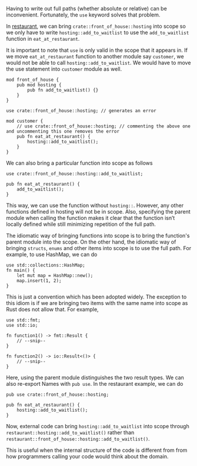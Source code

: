 Having to write out full paths (whether absolute or relative) can be inconvenient. Fortunately, the `use` keyword solves that problem.

In [restaurant](./projects/restaurant/src/lib.rs), we can bring `crate::front_of_house::hosting` into scope so we only have to write `hosting::add_to_waitlist` to use the `add_to_waitlist` function in `eat_at_restaurant`.

It is important to note that `use` is only valid in the scope that it appears in. If we move `eat_at_restaurant` function to another module say `customer`, we would not be able to call `hosting::add_to_waitlist`. We would have to move the use statement into `customer` module as well.

```
mod front_of_house {
    pub mod hosting {
        pub fn add_to_waitlist() {}
    }
}

use crate::front_of_house::hosting; // generates an error

mod customer {
    // use crate::front_of_house::hosting; // commenting the above one and uncommenting this one removes the error
    pub fn eat_at_restaurant() {
        hosting::add_to_waitlist();
    }
}
```

We can also bring a particular function into scope as follows
```
use crate::front_of_house::hosting::add_to_waitlist;

pub fn eat_at_restaurant() {
    add_to_waitlist();
}

```

This way, we can use the function without `hosting::`. However, any other functions defined in hosting will not be in scope. Also, specifying the parent module when calling the function makes it clear that the function isn’t locally defined while still minimizing repetition of the full path. 

The idiomatic way of bringing functions into scope is to bring the function's parent module into the scope. On the other hand, the idiomatic way of bringing `structs`, `enums` and other items into scope is to use the full path. For example, to use HashMap, we can do

```
use std::collections::HashMap;
fn main() {
    let mut map = HashMap::new();
    map.insert(1, 2);
}
```

This is just a convention which has been adopted widely. The exception to this idiom is if we are bringing two items with the same name into scope as Rust does not allow that. For example,

```
use std::fmt;
use std::io;

fn function1() -> fmt::Result {
    // --snip--
}

fn function2() -> io::Result<()> {
    // --snip--
}
```

Here, using the parent module distinguishes the two result types.
We can also re-export Names with `pub use`. In the restaurant example, we can do

```
pub use crate::front_of_house::hosting;

pub fn eat_at_restaurant() {
    hosting::add_to_waitlist();
}
```

Now, external code can bring `hosting::add_to_waitlist` into scope through `restaurant::hosting::add_to_waitlist()` rather than `restaurant::front_of_house::hosting::add_to_waitlist()`.

This is useful when the internal structure of the code is different from from how programmers calling your code would think about the domain.

